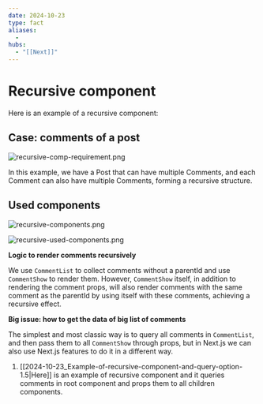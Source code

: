 ```yaml
---
date: 2024-10-23
type: fact
aliases:
  -
hubs:
  - "[[Next]]"
---
```


# Recursive component

Here is an example of a recursive component:

## Case: comments of a post

![recursive-comp-requirement.png](../assets/imgs/recursive-comp-requirement.png)

In this example, we have a Post that can have multiple Comments, and each Comment can also have multiple Comments, forming a recursive structure.


## Used components

![recursive-components.png](../assets/imgs/recursive-components.png)

![recursive-used-components.png](../assets/imgs/recursive-used-components.png)


**Logic to render comments recursively**

We use `CommentList` to collect comments without a parentId and use `CommentShow` to render them. However, `CommentShow` itself, in addition to rendering the comment props, will also render comments with the same comment as the parentId by using itself with these comments, achieving a recursive effect.

**Big issue: how to get the data of big list of comments**

The simplest and most classic way is to query all comments in `CommentList`, and then pass them to all `CommentShow` through props, but in Next.js we can also use Next.js features to do it in a different way.

1. [[2024-10-23_Example-of-recursive-component-and-query-option-1.5|Here]] is an example of recursive component and it queries comments in root component and props them to all children components.
